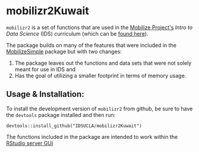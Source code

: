 # mobilizr2Kuwait

`mobilizr2` is a set of functions that are used in the [Mobilize Project's](http://www.mobilizingcs.org) _Intro to Data Science_ (IDS) curriculum (which can be [found here](https://www.mobilizingcs.org/)). 

The package builds on many of the features that were included in the [MobilizeSimple](https://github.com/mobilizingcs/MobilizeSimple) package but with two changes:

1. The package leaves out the functions and data sets that were not solely meant for use in IDS and
2. Has the goal of utilizing a smaller footprint in terms of memory usage.

## Usage & Installation:

To install the development version of `mobilizr2` from github, be sure to have the `devtools` package installed and then run:

```{r}
devtools::install_github("IDSUCLA/mobilizr2Kuwait")
```

The functions included in the package are intended to work within the [RStudio server GUI](http://www.rstudio.com)
